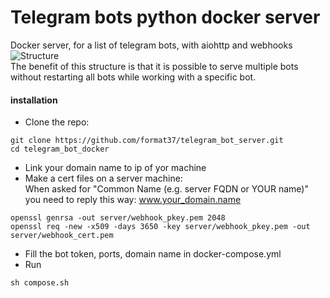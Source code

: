 # Telegram bots python docker server
Docker server, for a list of telegram bots, with aiohttp and webhooks  
![Structure](assets/structure_v1.png)  
The benefit of this structure is that it is possible to serve multiple bots without restarting all bots while working with a specific bot.
#### installation
* Clone the repo:
```
git clone https://github.com/format37/telegram_bot_server.git
cd telegram_bot_docker
```
* Link your domain name to ip of yor machine  
* Make a cert files on a server machine:  
When asked for "Common Name (e.g. server FQDN or YOUR name)" you need to reply this way: www.your_domain.name
```
openssl genrsa -out server/webhook_pkey.pem 2048
openssl req -new -x509 -days 3650 -key server/webhook_pkey.pem -out server/webhook_cert.pem
```
* Fill the bot token, ports, domain name in docker-compose.yml  
* Run
```
sh compose.sh
```